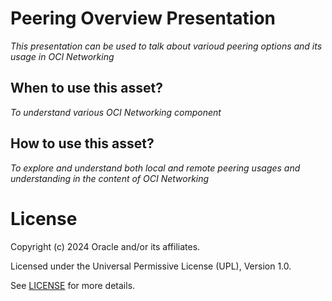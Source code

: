 # Peering Overview Presentation
 
*This presentation can be used to talk about varioud peering options and its usage in OCI Networking*
 
## When to use this asset?
 
*To understand various OCI Networking component*
 
## How to use this asset?
 
*To explore and understand both local and remote peering usages and understanding in the content of OCI Networking*
 
# License

Copyright (c) 2024 Oracle and/or its affiliates.

Licensed under the Universal Permissive License (UPL), Version 1.0.

See [LICENSE](https://github.com/oracle-devrel/technology-engineering/blob/main/LICENSE) for more details.
